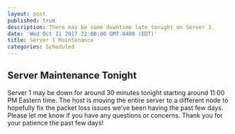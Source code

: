 ```yaml
---
layout: post
published: true
description: There may be some downtime late tonight on Server 1.
date: 'Wed Oct 11 2017 22:00:00 GMT-0400 (EDT)'
title: Server 1 Maintenance
categories: Scheduled
---
```

## Server Maintenance Tonight

Server 1 may be down for around 30 minutes tonight starting around 11:00 PM Eastern time. The host is moving the entire server to a different node to hopefully fix the packet loss issues we've been having the past few days. Please let me know if you have any questions or concerns. Thank you for your patience the past few days!
